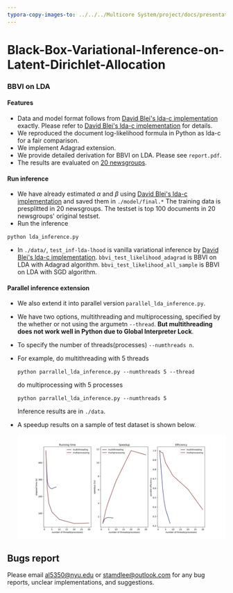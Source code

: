 ```yaml
---
typora-copy-images-to: ../../../Multicore System/project/docs/presentation/paral_results.jpg
---
```


# Black-Box-Variational-Inference-on-Latent-Dirichlet-Allocation
### BBVI on LDA

#### Features

* Data and model format follows from [David Blei's lda-c implementation](https://github.com/blei-lab/lda-c) exactly. Please refer to [David Blei's lda-c implementation](https://github.com/blei-lab/lda-c) for details.
* We reproduced the document log-likelihood formula in Python as lda-c for a fair comparison.
* We implement Adagrad extension.
* We provide detailed derivation for BBVI on LDA. Please see `report.pdf`.
* The results are evaluated on [20 newsgroups](http://qwone.com/~jason/20Newsgroups/).

#### Run inference

* We have already estimated $\alpha$ and $\beta$ using [David Blei's lda-c implementation](https://github.com/blei-lab/lda-c)  and saved them in `./model/final.*` The training data is presplitted in 20 newsgroups. The testset is top 100 documents in 20 newsgroups' original testset.
* Run the inference

```
python lda_inference.py
```

* In `./data/`, `test_inf-lda-lhood` is vanilla variational inference by [David Blei's lda-c implementation](https://github.com/blei-lab/lda-c). `bbvi_test_likelihood_adagrad` is BBVI on LDA with Adagrad algorithm. `bbvi_test_likelihood_all_sample` is BBVI on LDA with SGD algorithm.

#### Parallel inference extension

* We also extend it into parallel version `parallel_lda_inference.py`. 

* We have two options, multithreading and multiprocessing, specified by the whether or not using the argumetn `--thread`. **But multithreading does not work well in Python due to Global Interpreter Lock**.

* To specify the number of threads(processes) `--numthreads n`.

* For example, do multithreading with 5 threads 

  ```
  python parrallel_lda_inference.py --numthreads 5 --thread
  ```

  do multiprocessing with 5 processes

  ```
  python parrallel_lda_inference.py --numthreads 5
  ```

  Inference results are in `./data`.

* A speedup results on a sample of test dataset is shown below.

  ![paral_results](./plots/paral_results.jpg)

## Bugs report

Please email al5350@nyu.edu or stamdlee@outlook.com for any bug reports, unclear implementations, and suggestions.